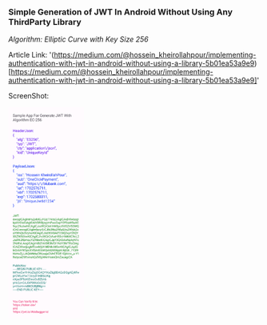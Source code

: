 <h3>Simple Generation of JWT In Android Without Using Any ThirdParty Library</h3>

<i>Algorithm: Elliptic Curve with Key Size 256</i>

Article Link: '(https://medium.com/@hossein_kheirollahpour/implementing-authentication-with-jwt-in-android-without-using-a-library-5b01ea53a9e9)[https://medium.com/@hossein_kheirollahpour/implementing-authentication-with-jwt-in-android-without-using-a-library-5b01ea53a9e9]'

ScreenShot:

<img src="https://github.com/HosseinDevPro/JwtGenerationApp/blob/main/screenshots/Screenshot_20231214-212844.png" width=30% height=30%>
